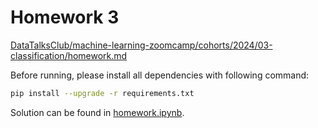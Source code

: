 # Homework 3

[DataTalksClub/machine-learning-zoomcamp/cohorts/2024/03-classification/homework.md](https://github.com/DataTalksClub/machine-learning-zoomcamp/blob/master/cohorts/2024/03-classification/homework.md)

Before running, please install all dependencies with following command:

```bash
pip install --upgrade -r requirements.txt
```

Solution can be found in [homework.ipynb](homework.ipynb).
